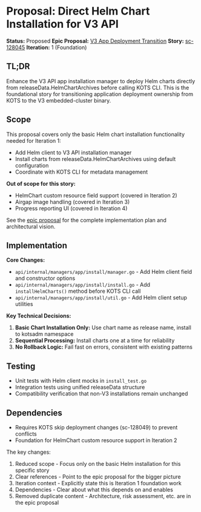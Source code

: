 # Proposal: Direct Helm Chart Installation for V3 API

**Status:** Proposed
**Epic Proposal:** [V3 App Deployment Transition](./v3_app_deployment_transition.md)
**Story:** [sc-128045](https://app.shortcut.com/replicated/story/128045)
**Iteration:** 1 (Foundation)

## TL;DR

Enhance the V3 API app installation manager to deploy Helm charts directly from releaseData.HelmChartArchives before calling KOTS CLI. This is the foundational story for transitioning application
deployment ownership from KOTS to the V3 embedded-cluster binary.

## Scope

This proposal covers only the basic Helm chart installation functionality needed for Iteration 1:
- Add Helm client to V3 API installation manager
- Install charts from releaseData.HelmChartArchives using default configuration
- Coordinate with KOTS CLI for metadata management

**Out of scope for this story:**
- HelmChart custom resource field support (covered in Iteration 2)
- Airgap image handling (covered in Iteration 3)
- Progress reporting UI (covered in Iteration 4)

See the [epic proposal](./v3_app_deployment_transition.md) for the complete implementation plan and architectural vision.

## Implementation

**Core Changes:**
- `api/internal/managers/app/install/manager.go` - Add Helm client field and constructor options
- `api/internal/managers/app/install/install.go` - Add `installHelmCharts()` method before KOTS CLI call
- `api/internal/managers/app/install/util.go` - Add Helm client setup utilities

**Key Technical Decisions:**
1. **Basic Chart Installation Only:** Use chart name as release name, install to kotsadm namespace
2. **Sequential Processing:** Install charts one at a time for reliability
3. **No Rollback Logic:** Fail fast on errors, consistent with existing patterns

## Testing

- Unit tests with Helm client mocks in `install_test.go`
- Integration tests using unified releaseData structure
- Compatibility verification that non-V3 installations remain unchanged

## Dependencies

- Requires KOTS skip deployment changes (sc-128049) to prevent conflicts
- Foundation for HelmChart custom resource support in Iteration 2

The key changes:
1. Reduced scope - Focus only on the basic Helm installation for this specific story
2. Clear references - Point to the epic proposal for the bigger picture
3. Iteration context - Explicitly state this is Iteration 1 foundation work
4. Dependencies - Clear about what this depends on and enables
5. Removed duplicate content - Architecture, risk assessment, etc. are in the epic proposal